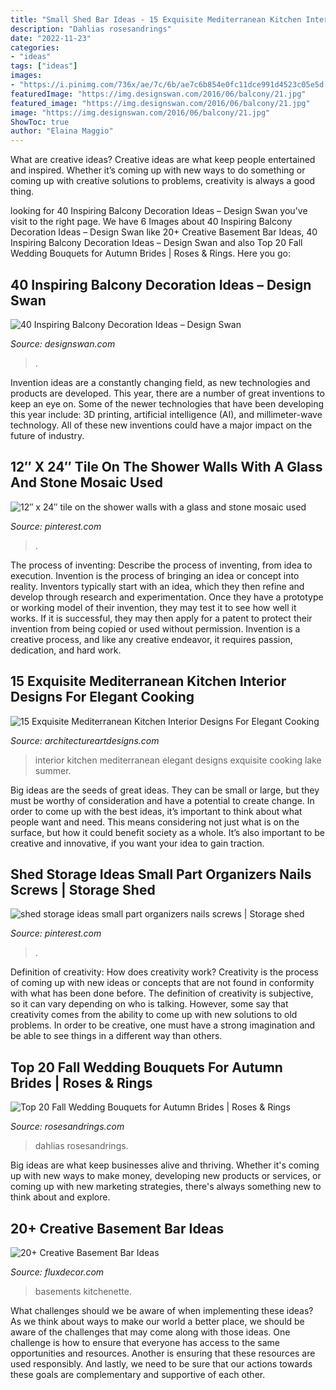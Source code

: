 ```yaml
---
title: "Small Shed Bar Ideas - 15 Exquisite Mediterranean Kitchen Interior Designs For Elegant Cooking"
description: "Dahlias rosesandrings"
date: "2022-11-23"
categories:
- "ideas"
tags: ["ideas"]
images:
- "https://i.pinimg.com/736x/ae/7c/6b/ae7c6b854e0fc11dce991d4523c05e5d.jpg"
featuredImage: "https://img.designswan.com/2016/06/balcony/21.jpg"
featured_image: "https://img.designswan.com/2016/06/balcony/21.jpg"
image: "https://img.designswan.com/2016/06/balcony/21.jpg"
ShowToc: true
author: "Elaina Maggio"
---
```



What are creative ideas?
Creative ideas are what keep people entertained and inspired. Whether it’s coming up with new ways to do something or coming up with creative solutions to problems, creativity is always a good thing.

	

		
looking for 40 Inspiring Balcony Decoration Ideas – Design Swan you've visit to the right page. We have 6 Images about 40 Inspiring Balcony Decoration Ideas – Design Swan like 20+ Creative Basement Bar Ideas, 40 Inspiring Balcony Decoration Ideas – Design Swan and also Top 20 Fall Wedding Bouquets for Autumn Brides | Roses &amp; Rings. Here you go:
		
    
## 40 Inspiring Balcony Decoration Ideas – Design Swan

<img loading=lazy src="https://img.designswan.com/2016/06/balcony/21.jpg" onerror="this.onerror=null;this.src='https://tse1.mm.bing.net/th?id=OIP.dhVI-kCsHqkP3IUUyUYZngHaKP&amp;pid=15.1';" alt="40 Inspiring Balcony Decoration Ideas – Design Swan">

_Source: designswan.com_

>. 

	

Invention ideas are a constantly changing field, as new technologies and products are developed. This year, there are a number of great inventions to keep an eye on. Some of the newer technologies that have been developing this year include: 3D printing, artificial intelligence (AI), and millimeter-wave technology. All of these new inventions could have a major impact on the future of industry.

    
## 12″ X 24″ Tile On The Shower Walls With A Glass And Stone Mosaic Used

<img loading=lazy src="https://i.pinimg.com/736x/e2/8c/ec/e28cecd53f376ce9c2feeecff5dc92b6.jpg" onerror="this.onerror=null;this.src='https://tse1.mm.bing.net/th?id=OIP.LgW7u3K6-zZhNxpRvl_N7gHaJ4&amp;pid=15.1';" alt="12″ x 24″ tile on the shower walls with a glass and stone mosaic used">

_Source: pinterest.com_

>. 

	

The process of inventing: Describe the process of inventing, from idea to execution.
Invention is the process of bringing an idea or concept into reality. Inventors typically start with an idea, which they then refine and develop through research and experimentation. Once they have a prototype or working model of their invention, they may test it to see how well it works. If it is successful, they may then apply for a patent to protect their invention from being copied or used without permission. Invention is a creative process, and like any creative endeavor, it requires passion, dedication, and hard work.

    
## 15 Exquisite Mediterranean Kitchen Interior Designs For Elegant Cooking

<img loading=lazy src="https://www.architectureartdesigns.com/wp-content/uploads/2015/01/15-Exquisite-Mediterranean-Kitchen-Interior-Designs-For-Elegant-Cooking-3-630x570.jpg" onerror="this.onerror=null;this.src='https://tse1.mm.bing.net/th?id=OIP.U3mXT_Ms0BzRFvkFzGPPtAHaGs&amp;pid=15.1';" alt="15 Exquisite Mediterranean Kitchen Interior Designs For Elegant Cooking">

_Source: architectureartdesigns.com_

>interior kitchen mediterranean elegant designs exquisite cooking lake summer. 

	

Big ideas are the seeds of great ideas. They can be small or large, but they must be worthy of consideration and have a potential to create change. In order to come up with the best ideas, it’s important to think about what people want and need. This means considering not just what is on the surface, but how it could benefit society as a whole. It’s also important to be creative and innovative, if you want your idea to gain traction.

    
## Shed Storage Ideas Small Part Organizers Nails Screws | Storage Shed

<img loading=lazy src="https://i.pinimg.com/736x/ae/7c/6b/ae7c6b854e0fc11dce991d4523c05e5d.jpg" onerror="this.onerror=null;this.src='https://tse2.mm.bing.net/th?id=OIP.tYa8Hox1Erzukk1q2L64-QHaLJ&amp;pid=15.1';" alt="shed storage ideas small part organizers nails screws | Storage shed">

_Source: pinterest.com_

>. 

	

Definition of creativity: How does creativity work?
Creativity is the process of coming up with new ideas or concepts that are not found in conformity with what has been done before. The definition of creativity is subjective, so it can vary depending on who is talking. However, some say that creativity comes from the ability to come up with new solutions to old problems. In order to be creative, one must have a strong imagination and be able to see things in a different way than others.

    
## Top 20 Fall Wedding Bouquets For Autumn Brides | Roses &amp; Rings

<img loading=lazy src="http://www.rosesandrings.com/wp-content/uploads/2018/01/burgundy-dahlias-and-blush-roses-fall-wedding-bouquet-e1577029112396.jpg" onerror="this.onerror=null;this.src='https://tse2.mm.bing.net/th?id=OIP.Wgwtjp4lkiBcmjpCAIQREgHaLG&amp;pid=15.1';" alt="Top 20 Fall Wedding Bouquets for Autumn Brides | Roses &amp; Rings">

_Source: rosesandrings.com_

>dahlias rosesandrings. 

	

Big ideas are what keep businesses alive and thriving. Whether it's coming up with new ways to make money, developing new products or services, or coming up with new marketing strategies, there's always something new to think about and explore.

    
## 20+ Creative Basement Bar Ideas

<img loading=lazy src="https://fluxdecor.com/wp-content/uploads/2014/05/basement-bar-ideas/9-small-basement-bar.jpg" onerror="this.onerror=null;this.src='https://tse1.mm.bing.net/th?id=OIP.19PZjY44M4N9-LOTKxJ0WwHaLH&amp;pid=15.1';" alt="20+ Creative Basement Bar Ideas">

_Source: fluxdecor.com_

>basements kitchenette. 

	

What challenges should we be aware of when implementing these ideas?
As we think about ways to make our world a better place, we should be aware of the challenges that may come along with those ideas. One challenge is how to ensure that everyone has access to the same opportunities and resources. Another is ensuring that these resources are used responsibly. And lastly, we need to be sure that our actions towards these goals are complementary and supportive of each other.

